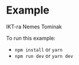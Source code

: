 # Example
IKT-ra Nemes Tominak

To run this example:

- `npm install` or `yarn`
- `npm run dev` or `yarn dev`
